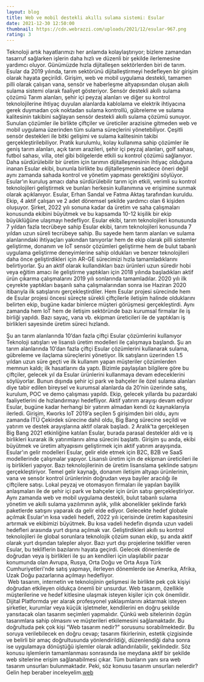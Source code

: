 ```yaml
--- 
layout: blog
title: Web ve mobil destekli akıllı sulama sistemi: Esular
date: 2021-12-30 12:50:00
thumbnail: https://cdn.webrazzi.com/uploads/2021/12/esular-967.png
rating: 3
---
```


Teknoloji artık hayatlarımızı her anlamda kolaylaştırıyor; bizlere zamandan tasarruf sağlarken işlerin daha hızlı ve düzenli bir şekilde ilerlemesine yardımcı oluyor. Günümüzde hızla dijitalleşen sektörlerden biri de tarım. Esular da 2019 yılında, tarım sektörünü dijitalleştirmeyi hedefleyen bir girişim olarak hayata geçirildi. Girişim, web ve mobil uygulama destekli, tamamen pilli olarak çalışan vana, sensör ve haberleşme altyapısından oluşan akıllı sulama sistemi olarak faaliyet gösteriyor.
Sensör destekli akıllı sulama çözümü
Tarım alanları, şehir içi peyzaj alanları ve diğer su kontrol teknolojilerine ihtiyaç duyulan alanlarda kablolama ve elektrik ihtiyacına gerek duymadan çok noktadan sulama kontrollü, gübreleme ve sulama kalitesinin takibini sağlayan sensör destekli akıllı sulama çözümü sunuyor. Sunulan çözümler ile birlikte çiftçiler ve üreticiler arazisine gitmeden web ve mobil uygulama üzerinden tüm sulama süreçlerini yönetebiliyor. Çeşitli sensör destekleri ile bitki gelişimi ve sulama kalitesinin takibi gerçekleştirilebiliyor. Pratik kurulumlu, kolay kullanıma sahip çözümler ile geniş tarım alanları, açık tarım arazileri, şehir içi peyzaj alanları, golf sahası, futbol sahası, villa, otel gibi bölgelerde etkili su kontrol çözümü sağlanıyor.
Daha sürdürülebilir bir üretim için tarımın dijitalleşmesinin ihtiyaç olduğuna inanan Esular ekibi, bununla birlikte bu dijitalleşmenin sadece öneri değil aynı zamanda sahada kontrol ve yönetim yapması gerektiğini söylüyor. Esular’ın kuruluş amacı daha sürdürülebilir tarım için etkili, verimli su kontrol teknolojileri geliştirmek ve bunları herkesin kullanımına ve erişimine sunmak olarak açıklanıyor.
Esular, Erhan Sandal ve Fatma Aktaş tarafından kuruldu. Ekip, 4 aktif çalışan ve 2 adet dönemsel şekilde yardımcı olan 6 kişiden oluşuyor. Şirket, 2022 yılı sonuna kadar da üretim ve saha çalışmaları konusunda ekibini büyütmek ve bu kapsamda 10-12 kişilik bir ekip büyüklüğüne ulaşmayı hedefliyor.
Esular ekibi, tarım teknolojileri konusunda 7 yıldan fazla tecrübeye sahip
Esular ekibi, tarım teknolojileri konusunda 7 yıldan uzun süreli tecrübeye sahip. Bu sayede hem tarım alanları ve sulama alanlarındaki ihtiyaçları yakından tanıyorlar hem de ekip olarak pilli sistemler geliştirme, donanım ve IoT sensör çözümleri geliştirme hem de bulut tabanlı uygulama geliştirme deneyimlerine sahip oldukları ve benzer teknolojileri daha önce geliştirdikleri için AR-GE sürecimizi hızla tamamladıklarını belirtiyorlar. Şu an aktif olarak kullandıkları bazı ürünleri uzun süredir hobi veya eğitim amacı ile geliştirme yaptıkları için 2018 yılında başladıkları aktif ürün çıkarma çalışmalarını 2019 yılı sonlarında tamamladılar. 2020 yılı ilk çeyrekte yaptıkları başarılı saha çalışmalarından sonra ise Haziran 2020 itibarıyla ilk satışlarını gerçekleştirdiler.
Hem Esular projesi sürecinde hem de Esular projesi öncesi süreçte sürekli çiftçilerle iletişim halinde olduklarını belirten ekip, bugüne kadar binlerce müşteri görüşmesi gerçekleştirdi. Aynı zamanda hem IoT hem de iletişim sektöründe bazı kurumsal firmalar ile iş birliği yapıldı. Bazı sayaç, vana vb. ekipman üreticileri ile de yaptıkları iş birlikleri sayesinde üretim süreci hızlandı.

Şu an tarım alanlarında 10’dan fazla çiftçi Esular çözümlerini kullanıyor
Teknoloji satışları ve lisanslı üretim modelleri ile çalışmaya başlandı. Şu an tarım alanlarında 10’dan fazla çiftçi Esular çözümlerini kullanarak sulama, gübreleme ve ilaçlama süreçlerini yönetiyor. İlk satışların üzerinden 1.5 yıldan uzun süre geçti ve ilk kullanım yapan müşteriler çözümlerden memnun kaldı; ilk hasatlarını da yaptı. Bizimle paylaşılan bilgilere göre bu çiftçiler, gelecek yıl da Esular ürünlerini kullanmaya devam edeceklerini söylüyorlar. Bunun dışında şehir içi park ve bahçeler ile özel sulama alanları diye tabir edilen bireysel ve kurumsal alanlarda da 20’nin üzerinde satış, kurulum, POC ve demo çalışması yapıldı. Ekip, gelecek yıllarda bu pazardaki faaliyetlerini de hızlandırmayı hedefliyor.
Aktif yatırım arayışı devam ediyor
Esular, bugüne kadar herhangi bir yatırım almadan kendi öz kaynaklarıyla ilerledi. Girişim, Kworks IoT 2019’a seçilen 5 girişimden biri oldu, aynı zamanda İTÜ Çekirdek sürecine dahil oldu, Big Bang sürecine seçildi ve yatırım ve destek arayışlarına aktif olarak başladı. 2 Aralık'ta gerçekleşen Big Bang 2021 etkinliğine katılan Esular, burada parasal destekler aldı ve iş birlikleri kurarak ilk yatırımlarını alma sürecini başlattı. Girişim şu anda, ekibi büyütmek ve üretim altyapısını geliştirmek için aktif yatırım arayışında.
Esular'ın gelir modelleri
Esular, gelir elde etmek için B2C, B2B ve SaaS modellerinde çalışmalar yapıyor. Lisanslı üretim için de ekipman üreticileri ile iş birlikleri yapıyor. Bazı teknolojilerinin de üretim lisanslama şeklinde satışını gerçekleştiriyor. Temel gelir kaynağı, donanım iletişim altyapı ürünlerinin, vana ve sensör kontrol ürünlerinin doğrudan veya bayiler aracılığı ile çiftçilere satışı. Lokal peyzaj ve otomasyon firmaları ile yapılan bayilik anlaşmaları ile de şehir içi park ve bahçeler için ürün satışı gerçekleştiriyor. Aynı zamanda web ve mobil uygulama destekli, bulut tabanlı sulama yönetim ve akıllı sulama yazılımının aylık, yıllık abonelikler şeklinde farklı paketlerde satışını yaparak da gelir elde ediyor.
Gelecekte hedef globale açılmak
Esular'ın kısa vadeli hedefi, 2022 yılı içerisinde üretim kapasitesini artırmak ve ekibimizi büyütmek. Bu kısa vadeli hedefin dışında uzun vadeli hedefleri arasında yurt dışına açılmak var. Geliştirdikleri akıllı su kontrol teknolojileri ile global sorunlara teknolojik çözüm sunan ekip, şu anda aktif olarak yurt dışından talepler alıyor. Bazı yurt dışı projelerine teklifler veren Esular, bu tekliflerin bazılarını hayata geçirdi. Gelecek dönemlerde de doğrudan veya iş birlikleri ile şu an kendileri için ulaşılabilir pazar konumunda olan Avrupa, Rusya, Orta Doğu ve Orta Asya Türk Cumhuriyetleri'nde satış yapmayı, ilerleyen dönemlerde ise Amerika, Afrika, Uzak Doğu pazarlarına açılmayı hedefliyor.
</br>&nbsp;Web tasarım, internetin ve teknolojinin gelişmesi ile birlikte pek çok kişiyi doğrudan etkileyen oldukça önemli bir unsurdur. Web tasarım, özellikle müşterilerine ve hedef kitlesine ulaşmak isteyen kişiler için çok önemlidir. Dijital Platformda yer alarak profesyonel yaklaşımlarını aktarmak isteyen şirketler, kurumlar veya küçük işletmeler, kendilerini en doğru şekilde yansıtacak olan tasarım seçimleri yapmalıdır. Çünkü web sitelerinin özgün tasarımlara sahip olmasını ve müşterileri etkilemesini sağlamaktadır. Bu doğrultuda pek çok kişi “Web tasarım nedir?” sorusunu sorabilmektedir. Bu soruya verilebilecek en doğru cevap; tasarım fikirlerinin, estetik çizgisinde ve belirli bir amaç doğrultusunda yönlendirildiği, düzenlendiği daha sonra ise uygulamaya dönüştüğü işlemler olarak adlandırılabilir, şeklindedir. Söz konusu işlemlerin tamamlanması sonrasında ise meydana aktif bir şekilde web sitelerine erişim sağlanabilmesi çıkar. Tüm bunların yanı sıra web tasarım unsurları bulunmaktadır. Peki, söz konusu tasarım unsurları nelerdir? Gelin hep beraber inceleyelim.<a href="https://www.developerbilisim.com/web-tasarim">web</a>